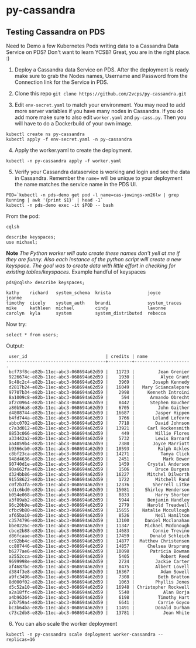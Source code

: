 # py-cassandra

## Testing Cassandra on PDS

Need to Demo a few Kubernetes Pods writing data to a Cassandra Data Service on PDS? Don't want to learn YCSB?
Great, you are in the right place. :)

1. Deploy a Cassandra data Service on PDS. After the deployment is ready make sure to grab the Nodes names, Username and Password from the Connection link for the Service in PDS.

2. Clone this repo `git clone https://github.com/2vcps/py-cassandra.git` 

3. Edit `env-secret.yaml` to match your environment. You may need to add more server variables if you have many nodes in Cassandra. If you do add more make sure to also edit `worker.yaml` and `py-cass.py`. Then you will have to do a Dockerbuild of your own image.

```
kubectl create ns py-cassandra
kubectl apply -f env-secret.yaml -n py-cassandra
```

4. Apply the worker.yaml to create the deployment.
```
kubectl -n py-cassandra apply -f worker.yaml
```

5. Verify your Cassandra dataservice is working and login and see the data in Cassandra. Remember the `name=` will be unique to your deployment the name matches the service name in the PDS UI.

```
POD=`kubectl -n pds-demo get pod -l name=cas-jowings-xm26lw | grep Running | awk '{print $1}' | head -1`
kubectl -n pds-demo exec -it $POD -- bash
```
From the pod:
```
cqlsh

describe keyspaces;
use michael;

```
**Note** *The Python worker will auto create these names don't yell at me if they are funny. Also each instance of the python script will create a new keyspace. The goal was to create data with little effort in checking for existing tables/keyspaces.*
Example handful of keyspaces
```
pds@cqlsh> describe keyspaces;

kathy    richard   system_schema  krista              joyce          jeanne
timothy  cicely    system_auth    brandi              system_traces
mike     kathleen  michael        cindy               lavonne      
carolyn  kyla      system         system_distributed  rebecca 
```

Now try:
```
select * from users;
```
Output:
```
 user_id                              | credits | name
--------------------------------------+---------+----------------------
 bcf73f8c-e82b-11ec-abc3-068694a62d59 |   11723 |         Jean Grenier
 9226674c-e82b-11ec-abc3-068694a62d59 |    1930 |          Alyce Grant
 9c48c2c4-e82b-11ec-abc3-068694a62d59 |    3969 |       Joseph Kennedy
 d2817b24-e82b-11ec-abc3-068694a62d59 |   16049 |   Mary Sciancalepore
 97707b34-e82b-11ec-abc3-068694a62d59 |    2998 |     Kenneth Introini
 8a1009c8-e82b-11ec-abc3-068694a62d59 |     594 |      Armando Obrecht
 af2c0964-e82b-11ec-abc3-068694a62d59 |    8442 |      Stephen Boucher
 a80b56a8-e82b-11ec-abc3-068694a62d59 |    6705 |         John Gaither
 d4808744-e82b-11ec-abc3-068694a62d59 |   16687 |        Jasper Hippen
 b4fd744a-e82b-11ec-abc3-068694a62d59 |    9766 |       Leland Lefevre
 abbc0702-e82b-11ec-abc3-068694a62d59 |    7718 |        David Johnson
 c7a3d012-e82b-11ec-abc3-068694a62d59 |   13921 |     Carl Hockensmith
 8853c066-e82b-11ec-abc3-068694a62d59 |     449 |        Willie Flores
 a33442a2-e82b-11ec-abc3-068694a62d59 |    5732 |        Lewis Barnard
 aa4059b4-e82b-11ec-abc3-068694a62d59 |    7380 |       Joyce Marriott
 b9366cb0-e82b-11ec-abc3-068694a62d59 |   10593 |         Ralph Ackles
 c8bf23ca-e82b-11ec-abc3-068694a62d59 |   14271 |          Tanya Click
 948d4636-e82b-11ec-abc3-068694a62d59 |    2451 |           Mark Bower
 90740d1e-e82b-11ec-abc3-068694a62d59 |    1459 |     Crystal Anderson
 90a662fa-e82b-11ec-abc3-068694a62d59 |    1506 |        Bruce Burgess
 d324bb86-e82b-11ec-abc3-068694a62d59 |   16227 |     Mitchel Dilworth
 91558622-e82b-11ec-abc3-068694a62d59 |    1722 |        Mitchell Rand
 c0f2b3fa-e82b-11ec-abc3-068694a62d59 |   12376 |       Sherrell Litke
 cd1c6bd0-e82b-11ec-abc3-068694a62d59 |   15081 |    Shirley Henderson
 b054e068-e82b-11ec-abc3-068694a62d59 |    8833 |        Harry Shorter
 a3f89ab2-e82b-11ec-abc3-068694a62d59 |    5944 |     Benjamin Handley
 96c20b9e-e82b-11ec-abc3-068694a62d59 |    2779 |     Harold Treadwell
 cfbc9b80-e82b-11ec-abc3-068694a62d59 |   15655 |   Natalie Mccullough
 af65ba10-e82b-11ec-abc3-068694a62d59 |    8526 |        Neil Hamilton
 c3574796-e82b-11ec-abc3-068694a62d59 |   13100 |    Daniel Mcclanahan
 bbe0226c-e82b-11ec-abc3-068694a62d59 |   11347 |    Michael Mcdonough
 cbce2b88-e82b-11ec-abc3-068694a62d59 |   14683 |       Connie Trevino
 d86fcaae-e82b-11ec-abc3-068694a62d59 |   17459 |      Donald Schleich
 cc92bb4c-e82b-11ec-abc3-068694a62d59 |   14877 |  Matthew Christensen
 cc807446-e82b-11ec-abc3-068694a62d59 |   14857 |     Chelsea Ursprung
 b6277ae6-e82b-11ec-abc3-068694a62d59 |   10098 |      Patricia Bowman
 a2552cca-e82b-11ec-abc3-068694a62d59 |    5405 |          Robert Reed
 9699998e-e82b-11ec-abc3-068694a62d59 |    2724 |        Jackie Carter
 af4687bc-e82b-11ec-abc3-068694a62d59 |    8475 |        Albert Lovell
 d384f3e8-e82b-11ec-abc3-068694a62d59 |   16367 |          Adam Sowell
 a9fc3496-e82b-11ec-abc3-068694a62d59 |    7308 |         Beth Bratton
 8d000f02-e82b-11ec-abc3-068694a62d59 |    1063 |        Phyllis Jones
 d5c52a10-e82b-11ec-abc3-068694a62d59 |   16948 | Christopher Rockwell
 a2a18ffc-e82b-11ec-abc3-068694a62d59 |    5540 |           Alan Borja
 a4b96364-e82b-11ec-abc3-068694a62d59 |    6198 |         Timothy Hart
 a7b759a4-e82b-11ec-abc3-068694a62d59 |    6641 |         Carrie Goyco
 bc3b64ba-e82b-11ec-abc3-068694a62d59 |   11491 |        Donald Durham
 c73c2db8-e82b-11ec-abc3-068694a62d59 |   13781 |           Jean White
```

6. You can also scale the worker deployment
```
kubectl -n py-cassandra scale deployment worker-cassandra --replicas=16
```